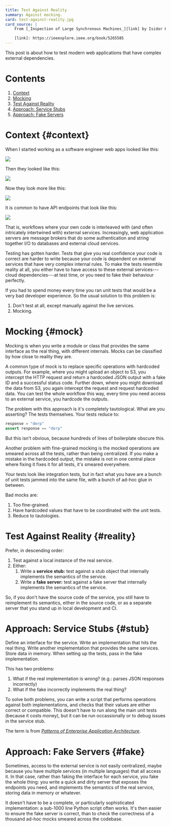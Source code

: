 ```yaml
---
title: Test Against Reality
summary: Against mocking.
card: test-against-reality.jpg
card_source: |
    From [_Inspection of Large Synchronous Machines_][link] by Isidor Kerszenbaum.

    [link]: https://ieeexplore.ieee.org/book/5265585
---
```


This post is about how to test modern web applications that have complex
external dependencies.

# Contents

1. [Context](#context)
1. [Mocking](#mock)
1. [Test Against Reality](#reality)
1. [Approach: Service Stubs](#stub)
1. [Approach: Fake Servers](#fake)

# Context {#context}

When I started working as a software engineer web apps looked like this:

<img src="/assets/content/test-against-reality/first.svg" style="margin-left: auto; margin-right: auto;"/>

Then they looked like this:

<img src="/assets/content/test-against-reality/second.svg" style="margin-left: auto; margin-right: auto;"/>

Now they look more like this:

<img src="/assets/content/test-against-reality/third.svg" style="margin-left: auto; margin-right: auto;"/>

It is common to have API endpoints that look like this:

<img src="/assets/content/test-against-reality/workflow.svg" style="margin-left: auto; margin-right: auto;"/>

That is, workflows where your own code is interleaved with (and often
intricately intertwined with) external services. Increasingly, web application
servers are message brokers that do some authentication and string together I/O
to databases and external cloud services.

Testing has gotten harder. Tests that give you real confidence your code is
correct are harder to write because your code is dependent on external services
that have very complex internal rules. To make the tests resemble reality at
all, you either have to have access to these external services---cloud
dependencies---at test time, or you need to fake their behaviour perfectly.

If you had to spend money every time you ran unit tests that would be a very bad
developer experience. So the usual solution to this problem is:

1. Don't test at all, except manually against the live services.
2. Mocking.

# Mocking {#mock}

Mocking is when you write a module or class that provides the same interface as
the real thing, with different internals. Mocks can be classified by how close
to reality they are.

A common type of mock is to replace specific operations with hardcoded
outputs. For example, where you might upload an object to S3, you intercept the
HTTP request and return a hardcoded JSON output with a fake ID and a successful
status code. Further down, where you might download the data from S3, you again
intercept the request and request hardcoded data. You can test the whole
workflow this way, every time you need access to an external service, you
hardcode the outputs.

The problem with this approach is it's completely tautological. What are you
asserting? The tests themselves. Your tests reduce to:

```python
response = "derp"
assert response == "derp"
```

But this isn't obvious, because hundreds of lines of boilerplate obscure this.

Another problem with fine-grained mocking is the mocked operations are smeared
across all the tests, rather than being centralized. If you make a mistake in
the hardcoded output, the mistake is not in one central place where fixing it
fixes it for all tests, it's smeared everywhere.

Your tests look like integration tests, but in fact what you have are a bunch of
unit tests jammed into the same file, with a bunch of ad-hoc glue in between.

Bad mocks are:

1. Too fine-grained.
2. Have hardcoded values that have to be coordinated with the unit tests.
3. Reduce to tautologies.

# Test Against Reality {#reality}

Prefer, in descending order:

1. Test against a local instance of the real service.
1. Either:
   1. Write a **service stub:** test against a stub object that internally
      implements the semantics of the service.
   1. Write a **fake server:** test against a fake server that internally
      implements the semantics of the service.

So, if you don't have the source code of the service, you still have to
reimplement its semantics, either in the source code, or as a separate server
that you stand up in local development and CI.

# Approach: Service Stubs {#stub}

Define an interface for the service. Write an implementation that hits the real
thing. Write another implementation that provides the same services. Store data
in memory. When setting up the tests, pass in the fake implementation.

This has two problems:

1. What if the real implementation is wrong? (e.g.: parses JSON responses
   incorrectly)
2. What if the fake incorrectly implements the real thing?

To solve both problems, you can write a script that performs operations against
both implementations, and checks that their values are either correct or
compatible. This doesn't have to run along the main unit tests (because it costs
money), but it can be run occassionally or to debug issues in the service stub.

The term is from [_Patterns of Enterprise Application Architecture_][peaa].

[peaa]: https://martinfowler.com/eaaCatalog/serviceStub.html

# Approach: Fake Servers {#fake}

Sometimes, access to the external service is not easily centralized, maybe
because you have multiple services (in multiple languages) that all access
it. In that case, rather than faking the interface for each service, you fake
the whole thing: you write a quick and dirty server that exposes the endpoints
you need, and implements the semantics of the real service, storing data in
memory or whatever.

It doesn't have to be a complete, or particularly sophisticated implementation:
a sub-1000 line Python script often works. It's then easier to ensure the fake
server is correct, than to check the correctness of a thousand ad-hoc mocks
smeared across the codebase.
